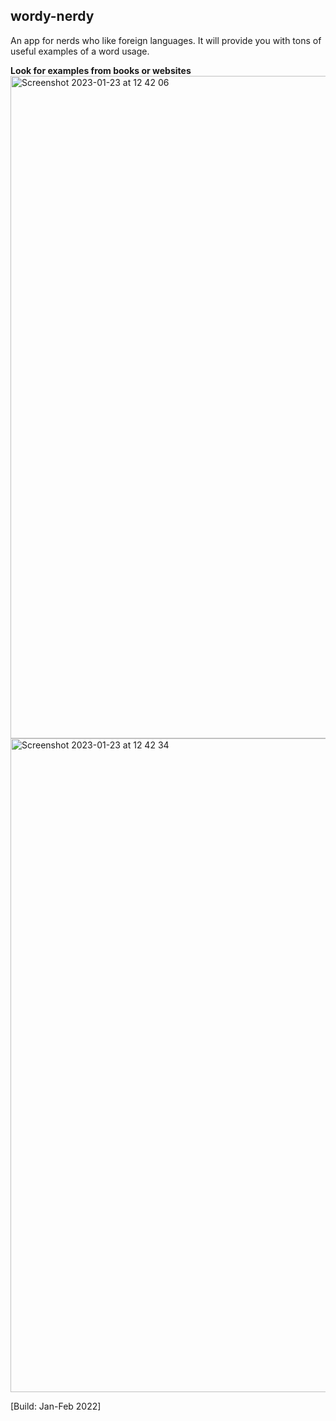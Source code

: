 ## wordy-nerdy
An app for nerds who like foreign languages. It will provide you with tons of useful examples of a word usage.

**Look for examples from books or websites**
<img width="1060" alt="Screenshot 2023-01-23 at 12 42 06" src="https://user-images.githubusercontent.com/87282400/214031484-cfcb22d8-024f-4fac-a218-c305fce25fb8.png">
<img width="1046" alt="Screenshot 2023-01-23 at 12 42 34" src="https://user-images.githubusercontent.com/87282400/214031488-c221fc24-c816-4dd3-b9e0-d9472d61b60e.png">

[Build: Jan-Feb 2022]
